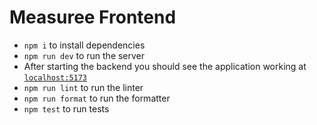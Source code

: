 # Measuree Frontend

- `npm i` to install dependencies
- `npm run dev` to run the server
- After starting the backend you should see the application working at [`localhost:5173`](http://localhost:5173/)
- `npm run lint` to run the linter
- `npm run format` to run the formatter
- `npm test` to run tests
